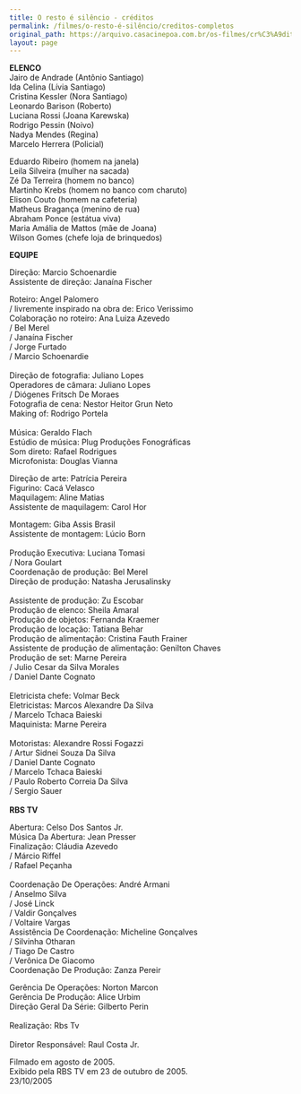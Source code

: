 ```yaml
---
title: O resto é silêncio - créditos
permalink: /filmes/o-resto-é-silêncio/creditos-completos
original_path: https://arquivo.casacinepoa.com.br/os-filmes/cr%C3%A9ditos/o-resto-%C3%A9-sil%C3%AAncio.html
layout: page
---
```

**ELENCO**\
Jairo de Andrade (Antônio Santiago)\
Ida Celina (Lívia Santiago)\
Cristina Kessler (Nora Santiago)\
Leonardo Barison (Roberto)\
Luciana Rossi (Joana Karewska)\
Rodrigo Pessin (Noivo)\
Nadya Mendes (Regina)\
Marcelo Herrera (Policial)

Eduardo Ribeiro (homem na janela)\
Leila Silveira (mulher na sacada)\
Zé Da Terreira (homem no banco)\
Martinho Krebs (homem no banco com charuto)\
Elison Couto (homem na cafeteria)\
Matheus Bragança (menino de rua)\
Abraham Ponce (estátua viva)\
Maria Amália de Mattos (mãe de Joana)\
Wilson Gomes (chefe loja de brinquedos)

**EQUIPE**

Direção: Marcio Schoenardie\
Assistente de direção: Janaína Fischer

Roteiro: Angel Palomero\
/ livremente inspirado na obra de: Erico Verissimo\
Colaboração no roteiro: Ana Luiza Azevedo\
/ Bel Merel\
/ Janaína Fischer\
/ Jorge Furtado\
/ Marcio Schoenardie\
 \
Direção de fotografia: Juliano Lopes\
Operadores de câmara: Juliano Lopes\
/ Diógenes Fritsch De Moraes\
Fotografia de cena: Nestor Heitor Grun Neto\
Making of: Rodrigo Portela\
 \
Música: Geraldo Flach\
Estúdio de música: Plug Produções Fonográficas\
Som direto: Rafael Rodrigues\
Microfonista: Douglas Vianna

Direção de arte: Patrícia Pereira\
Figurino: Cacá Velasco\
Maquilagem: Aline Matias\
Assistente de maquilagem: Carol Hor

Montagem: Giba Assis Brasil\
Assistente de montagem: Lúcio Born\
 \
Produção Executiva: Luciana Tomasi\
/ Nora Goulart\
Coordenação de produção: Bel Merel\
Direção de produção: Natasha Jerusalinsky\
 \
Assistente de produção: Zu Escobar\
Produção de elenco: Sheila Amaral\
Produção de objetos: Fernanda Kraemer\
Produção de locação: Tatiana Behar\
Produção de alimentação: Cristina Fauth Frainer\
Assistente de produção de alimentação: Genilton Chaves\
Produção de set: Marne Pereira\
/ Julio Cesar da Silva Morales\
/ Daniel Dante Cognato\
 \
Eletricista chefe: Volmar Beck\
Eletricistas: Marcos Alexandre Da Silva\
/ Marcelo Tchaca Baieski\
Maquinista: Marne Pereira\
 \
Motoristas: Alexandre Rossi Fogazzi\
/ Artur Sidnei Souza Da Silva\
/ Daniel Dante Cognato\
/ Marcelo Tchaca Baieski\
/ Paulo Roberto Correia Da Silva\
/ Sergio Sauer\
 \
**RBS TV**

Abertura: Celso Dos Santos Jr.\
Música Da Abertura: Jean Presser\
Finalização: Cláudia Azevedo\
/ Márcio Riffel\
/ Rafael Peçanha\
 \
Coordenação De Operações: André Armani\
/ Anselmo Silva\
/ José Linck\
/ Valdir Gonçalves\
/ Voltaire Vargas\
Assistência De Coordenação: Micheline Gonçalves\
/ Silvinha Otharan\
/ Tiago De Castro\
/ Verônica De Giacomo\
Coordenação De Produção: Zanza Pereir

Gerência De Operações: Norton Marcon\
Gerência De Produção: Alice Urbim\
Direção Geral Da Série: Gilberto Perin\
 \
Realização: Rbs Tv\
 \
Diretor Responsável: Raul Costa Jr.

Filmado em agosto de 2005.\
Exibido pela RBS TV em 23 de outubro de 2005.\
23/10/2005